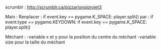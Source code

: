 scrumblr : http://scrumblr.ca/pizzarionsiprojet3

Main :
Renplacer :
if event.key == pygame.K_SPACE:
    player.split()
par :
if event.type == pygame.KEYDOWN:
    if event.key == pygame.K_SPACE:
        player.split()

Méchant :
-variable x et y pour la position du centre du méchant
-variable size pour la taille du méchant
